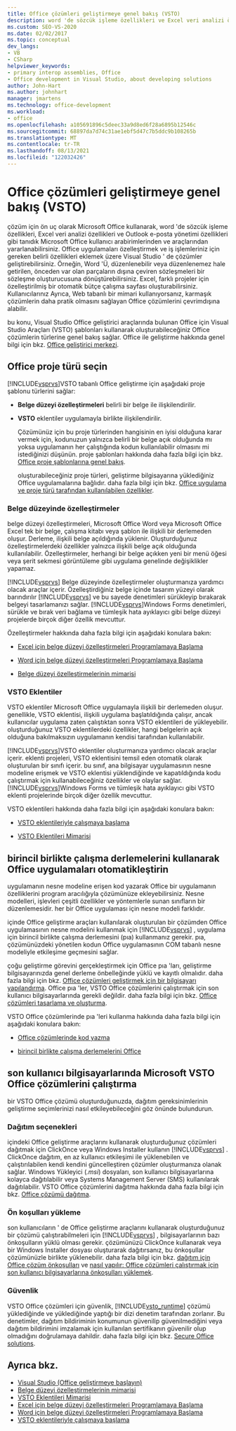 ```yaml
---
title: Office çözümleri geliştirmeye genel bakış (VSTO)
description: word 'de sözcük işleme özellikleri ve Excel veri analizi özellikleri gibi tanıdık Microsoft Office kullanıcı arabirimleri ve araçları için özelleştirmeler geliştirmeyi öğrenin.
ms.custom: SEO-VS-2020
ms.date: 02/02/2017
ms.topic: conceptual
dev_langs:
- VB
- CSharp
helpviewer_keywords:
- primary interop assemblies, Office
- Office development in Visual Studio, about developing solutions
author: John-Hart
ms.author: johnhart
manager: jmartens
ms.technology: office-development
ms.workload:
- office
ms.openlocfilehash: a105691896c5deec33a9d8ed6f28a6895b12546c
ms.sourcegitcommit: 68897da7d74c31ae1ebf5d47c7b5ddc9b108265b
ms.translationtype: MT
ms.contentlocale: tr-TR
ms.lasthandoff: 08/13/2021
ms.locfileid: "122032426"
---
```

# <a name="office-solutions-development-overview-vsto"></a>Office çözümleri geliştirmeye genel bakış (VSTO)
  çözüm için ön uç olarak Microsoft Office kullanarak, word 'de sözcük işleme özellikleri, Excel veri analizi özellikleri ve Outlook e-posta yönetimi özellikleri gibi tanıdık Microsoft Office kullanıcı arabirimlerinden ve araçlarından yararlanabilirsiniz. Office uygulamaları özelleştirmek ve iş işlemleriniz için gereken belirli özellikleri eklemek üzere Visual Studio ' de çözümler geliştirebilirsiniz. Örneğin, Word 'Ü, düzenlenebilir veya düzenlenemez hale getirilen, önceden var olan parçaların dışına çeviren sözleşmeleri bir sözleşme oluşturucusuna dönüştürebilirsiniz. Excel, farklı projeler için özelleştirilmiş bir otomatik bütçe çalışma sayfası oluşturabilirsiniz. Kullanıcılarınız Ayrıca, Web tabanlı bir mimari kullanıyorsanız, karmaşık çözümlerin daha pratik olmasını sağlayan Office çözümlerini çevrimdışına alabilir.

 bu konu, Visual Studio Office geliştirici araçlarında bulunan Office için Visual Studio Araçları (VSTO) şablonları kullanarak oluşturabileceğiniz Office çözümlerin türlerine genel bakış sağlar. Office ile geliştirme hakkında genel bilgi için bkz. [Office geliştirici merkezi](https://developer.microsoft.com/office).

## <a name="choose-an-office-project-type"></a>Office proje türü seçin
 [!INCLUDE[vsprvs](../sharepoint/includes/vsprvs-md.md)]VSTO tabanlı Office geliştirme için aşağıdaki proje şablonu türlerini sağlar:

- **Belge düzeyi özelleştirmeleri** belirli bir belge ile ilişkilendirilir.

- **VSTO** eklentiler uygulamayla birlikte ilişkilendirilir.

  Çözümünüz için bu proje türlerinden hangisinin en iyisi olduğuna karar vermek için, kodunuzun yalnızca belirli bir belge açık olduğunda mı yoksa uygulamanın her çalıştığında kodun kullanılabilir olmasını mi istediğinizi düşünün. proje şablonları hakkında daha fazla bilgi için bkz. [Office proje şablonlarına genel bakış](../vsto/office-project-templates-overview.md).

  oluşturabileceğiniz proje türleri, geliştirme bilgisayarına yüklediğiniz Office uygulamalarına bağlıdır. daha fazla bilgi için bkz. [Office uygulama ve proje türü tarafından kullanılabilen özellikler](../vsto/features-available-by-office-application-and-project-type.md).

### <a name="document-level-customizations"></a>Belge düzeyinde özelleştirmeler
 belge düzeyi özelleştirmeleri, Microsoft Office Word veya Microsoft Office Excel tek bir belge, çalışma kitabı veya şablon ile ilişkili bir derlemeden oluşur. Derleme, ilişkili belge açıldığında yüklenir. Oluşturduğunuz özelleştirmelerdeki özellikler yalnızca ilişkili belge açık olduğunda kullanılabilir. Özelleştirmeler, herhangi bir belge açıkken yeni bir menü öğesi veya şerit sekmesi görüntüleme gibi uygulama genelinde değişiklikler yapamaz.

 [!INCLUDE[vsprvs](../sharepoint/includes/vsprvs-md.md)] Belge düzeyinde özelleştirmeler oluşturmanıza yardımcı olacak araçlar içerir. Özelleştirdiğiniz belge içinde tasarım yüzeyi olarak barındırılır [!INCLUDE[vsprvs](../sharepoint/includes/vsprvs-md.md)] ve bu sayede denetimleri sürükleyip bırakarak belgeyi tasarlamanızı sağlar. [!INCLUDE[vsprvs](../sharepoint/includes/vsprvs-md.md)]Windows Forms denetimleri, sürükle ve bırak veri bağlama ve tümleşik hata ayıklayıcı gibi belge düzeyi projelerde birçok diğer özellik mevcuttur.

 Özelleştirmeler hakkında daha fazla bilgi için aşağıdaki konulara bakın:

- [Excel için belge düzeyi özelleştirmeleri Programlamaya Başlama](../vsto/getting-started-programming-document-level-customizations-for-excel.md)

- [Word için belge düzeyi özelleştirmeleri Programlamaya Başlama](../vsto/getting-started-programming-document-level-customizations-for-word.md)

- [Belge düzeyi özelleştirmelerinin mimarisi](../vsto/architecture-of-document-level-customizations.md)

### <a name="vsto-add-ins"></a>VSTO Eklentiler
 VSTO eklentiler Microsoft Office uygulamayla ilişkili bir derlemeden oluşur. genellikle, VSTO eklentisi, ilişkili uygulama başlatıldığında çalışır, ancak kullanıcılar uygulama zaten çalıştıktan sonra VSTO eklentileri de yükleyebilir. oluşturduğunuz VSTO eklentilerdeki özellikler, hangi belgelerin açık olduğuna bakılmaksızın uygulamanın kendisi tarafından kullanılabilir.

 [!INCLUDE[vsprvs](../sharepoint/includes/vsprvs-md.md)]VSTO eklentiler oluşturmanıza yardımcı olacak araçlar içerir. eklenti projeleri, VSTO eklentisini temsil eden otomatik olarak oluşturulan bir sınıfı içerir. bu sınıf, ana bilgisayar uygulamasının nesne modeline erişmek ve VSTO eklentisi yüklendiğinde ve kapatıldığında kodu çalıştırmak için kullanabileceğiniz özellikler ve olaylar sağlar. [!INCLUDE[vsprvs](../sharepoint/includes/vsprvs-md.md)]Windows Forms ve tümleşik hata ayıklayıcı gibi VSTO eklenti projelerinde birçok diğer özellik mevcuttur.

 VSTO eklentileri hakkında daha fazla bilgi için aşağıdaki konulara bakın:

- [VSTO eklentileriyle çalışmaya başlama](../vsto/getting-started-programming-vsto-add-ins.md)

- [VSTO Eklentileri Mimarisi](../vsto/architecture-of-vsto-add-ins.md)

## <a name="automate-office-applications-by-using-primary-interop-assemblies"></a>birincil birlikte çalışma derlemelerini kullanarak Office uygulamaları otomatikleştirin
 uygulamanın nesne modeline erişen kod yazarak Office bir uygulamanın özelliklerini program aracılığıyla çözümünüze ekleyebilirsiniz. Nesne modelleri, işlevleri çeşitli özellikler ve yöntemlerle sunan sınıfların bir düzenlemesidir. her bir Office uygulaması için nesne modeli farklıdır.

 içinde Office geliştirme araçları kullanılarak oluşturulan bir çözümden Office uygulamasının nesne modelini kullanmak için [!INCLUDE[vsprvs](../sharepoint/includes/vsprvs-md.md)] , uygulama için birincil birlikte çalışma derlemesini (pıa) kullanmanız gerekir. pıa, çözümünüzdeki yönetilen kodun Office uygulamasının COM tabanlı nesne modeliyle etkileşime geçmesini sağlar.

 çoğu geliştirme görevini gerçekleştirmek için Office pıa 'ları, geliştirme bilgisayarınızda genel derleme önbelleğinde yüklü ve kayıtlı olmalıdır. daha fazla bilgi için bkz. [Office çözümleri geliştirmek için bir bilgisayarı yapılandırma](../vsto/configuring-a-computer-to-develop-office-solutions.md). Office pıa 'ler, VSTO Office çözümlerini çalıştırmak için son kullanıcı bilgisayarlarında gerekli değildir. daha fazla bilgi için bkz. [Office çözümleri tasarlama ve oluşturma](../vsto/designing-and-creating-office-solutions.md).

 VSTO Office çözümlerinde pıa 'leri kullanma hakkında daha fazla bilgi için aşağıdaki konulara bakın:

- [Office çözümlerinde kod yazma](../vsto/writing-code-in-office-solutions.md)

- [birincil birlikte çalışma derlemelerini Office](../vsto/office-primary-interop-assemblies.md)

## <a name="run-microsoft-vsto-office-solutions-on-end-user-computers"></a>son kullanıcı bilgisayarlarında Microsoft VSTO Office çözümlerini çalıştırma
 bir VSTO Office çözümü oluşturduğunuzda, dağıtım gereksinimlerinin geliştirme seçimlerinizi nasıl etkileyebileceğini göz önünde bulundurun.

### <a name="deployment-options"></a>Dağıtım seçenekleri
 içindeki Office geliştirme araçlarını kullanarak oluşturduğunuz çözümleri dağıtmak için ClickOnce veya Windows Installer kullanın [!INCLUDE[vsprvs](../sharepoint/includes/vsprvs-md.md)] . ClickOnce dağıtım, en az kullanıcı etkileşimi ile yüklenebilen ve çalıştırılabilen kendi kendini güncelleştiren çözümler oluşturmanıza olanak sağlar. Windows Yükleyici (*.msi*) dosyaları, son kullanıcı bilgisayarlarına kolayca dağıtılabilir veya Systems Management Server (SMS) kullanılarak dağıtılabilir. VSTO Office çözümlerini dağıtma hakkında daha fazla bilgi için bkz. [Office çözümü dağıtma](../vsto/deploying-an-office-solution.md).

### <a name="install-prerequisites"></a>Ön koşulları yükleme
 son kullanıcıların ' de Office geliştirme araçlarını kullanarak oluşturduğunuz bir çözümü çalıştırabilmeleri için [!INCLUDE[vsprvs](../sharepoint/includes/vsprvs-md.md)] , bilgisayarlarının bazı önkoşulların yüklü olması gerekir. çözümünüzü ClickOnce kullanarak veya bir Windows Installer dosyası oluşturarak dağıtırsanız, bu önkoşullar çözümünüzle birlikte yüklenebilir. daha fazla bilgi için bkz. [dağıtım için Office çözüm önkoşulları](/previous-versions/bb608617(v=vs.110)) ve [nasıl yapılır: Office çözümleri çalıştırmak için son kullanıcı bilgisayarlarına önkoşulları yüklemek](/previous-versions/bb608608(v=vs.110)).

### <a name="security"></a>Güvenlik
 VSTO Office çözümleri için güvenlik, [!INCLUDE[vsto_runtime](../vsto/includes/vsto-runtime-md.md)] çözümü yüklediğinde ve yüklediğinde yaptığı bir dizi denetim tarafından zorlanır. Bu denetimler, dağıtım bildiriminin konumunun güvenilip güvenilmediğini veya dağıtım bildirimini imzalamak için kullanılan sertifikanın güvenilir olup olmadığını doğrulamaya dahildir. daha fazla bilgi için bkz. [Secure Office solutions](../vsto/securing-office-solutions.md).

## <a name="see-also"></a>Ayrıca bkz.
- [Visual Studio &#40;Office geliştirmeye başlayın&#41;](../vsto/getting-started-office-development-in-visual-studio.md)
- [Belge düzeyi özelleştirmelerinin mimarisi](../vsto/architecture-of-document-level-customizations.md)
- [VSTO Eklentileri Mimarisi](../vsto/architecture-of-vsto-add-ins.md)
- [Excel için belge düzeyi özelleştirmeleri Programlamaya Başlama](../vsto/getting-started-programming-document-level-customizations-for-excel.md)
- [Word için belge düzeyi özelleştirmeleri Programlamaya Başlama](../vsto/getting-started-programming-document-level-customizations-for-word.md)
- [VSTO eklentileriyle çalışmaya başlama](../vsto/getting-started-programming-vsto-add-ins.md)
